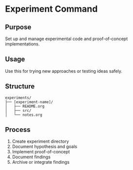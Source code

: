 # Experiment Command

## Purpose
Set up and manage experimental code and proof-of-concept implementations.

## Usage
Use this for trying new approaches or testing ideas safely.

## Structure
```
experiments/
├── [experiment-name]/
│   ├── README.org
│   ├── src/
│   └── notes.org
```

## Process
1. Create experiment directory
2. Document hypothesis and goals
3. Implement proof-of-concept
4. Document findings
5. Archive or integrate findings
